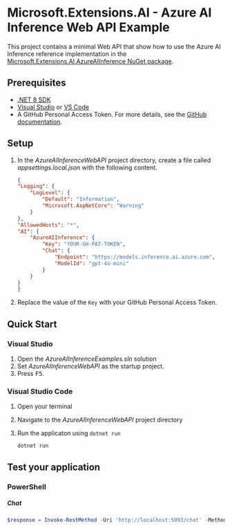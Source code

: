 # Microsoft.Extensions.AI - Azure AI Inference Web API Example

This project contains a minimal Web API that show how to use the Azure AI Inference reference implementation in the [Microsoft.Extensions.AI.AzureAIInference NuGet package](https://aka.ms/meai-azaiinference-nuget).

## Prerequisites

- [.NET 8 SDK](https://dotnet.microsoft.com/download/dotnet/8.0)
- [Visual Studio](https://visualstudio.microsoft.com/downloads/) or [VS Code](https://visualstudio.microsoft.com/downloads/)
- A GitHub Personal Access Token. For more details, see the [GitHub documentation](https://docs.github.com/en/authentication/keeping-your-account-and-data-secure/managing-your-personal-access-tokens).

## Setup

1. In the *AzureAIInferenceWebAPI* project directory, create a file called *appsettings.local.json* with the following content.

    ```json
    {
    "Logging": {
        "LogLevel": {
            "Default": "Information",
            "Microsoft.AspNetCore": "Warning"
        }
    },
    "AllowedHosts": "*",
    "AI": {
        "AzureAIInference": {
            "Key": "YOUR-GH-PAT-TOKEN",
            "Chat": {
                "Endpoint": "https://models.inference.ai.azure.com",
                "ModelId": "gpt-4o-mini"
            }
        }
    }
    }
    ```

1. Replace the value of the `Key` with your GitHub Personal Access Token.

## Quick Start

### Visual Studio

1. Open the *AzureAIInferenceExamples.sln* solution
1. Set *AzureAIInferenceWebAPI* as the startup project.
1. Press <kbd>F5</kbd>.

### Visual Studio Code

1. Open your terminal
1. Navigate to the *AzureAIInferenceWebAPI* project directory
1. Run the applicaton using `dotnet run`

    ```dotnetcli
    dotnet run
    ```

## Test your application

### PowerShell

##### Chat

```powershell
$response = Invoke-RestMethod -Uri 'http://localhost:5093/chat' -Method Post -Headers @{'Content-Type'='application/json'} -Body '"What is AI?"'; $response.message.contents.text
```
